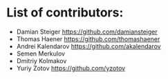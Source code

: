 # List of contributors:

+ Damian Steiger https://github.com/damiansteiger
+ Thomas Haener https://github.com/thomashaener
+ Andrei Kalendarov https://github.com/akalendarov
+ Semen Merkulov 
+ Dmitriy Kolmakov
+ Yuriy Zotov https://github.com/yzotov
